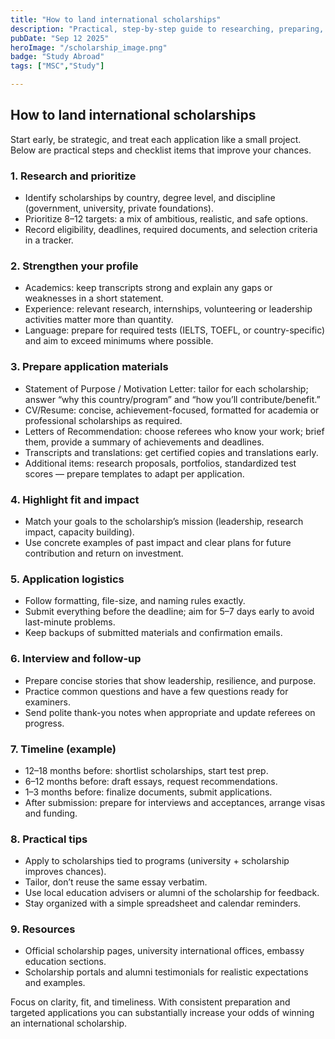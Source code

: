 ```yaml
---
title: "How to land international scholarships"
description: "Practical, step-by-step guide to researching, preparing, and applying for international scholarships — includes timelines, application checklists, and tips to improve your chances."
pubDate: "Sep 12 2025"
heroImage: "/scholarship_image.png"
badge: "Study Abroad"
tags: ["MSC","Study"]

---
```


## How to land international scholarships

Start early, be strategic, and treat each application like a small project. Below are practical steps and checklist items that improve your chances.

### 1. Research and prioritize
- Identify scholarships by country, degree level, and discipline (government, university, private foundations).
- Prioritize 8–12 targets: a mix of ambitious, realistic, and safe options.
- Record eligibility, deadlines, required documents, and selection criteria in a tracker.

### 2. Strengthen your profile
- Academics: keep transcripts strong and explain any gaps or weaknesses in a short statement.
- Experience: relevant research, internships, volunteering or leadership activities matter more than quantity.
- Language: prepare for required tests (IELTS, TOEFL, or country-specific) and aim to exceed minimums where possible.

### 3. Prepare application materials
- Statement of Purpose / Motivation Letter: tailor for each scholarship; answer “why this country/program” and “how you’ll contribute/benefit.”
- CV/Resume: concise, achievement-focused, formatted for academia or professional scholarships as required.
- Letters of Recommendation: choose referees who know your work; brief them, provide a summary of achievements and deadlines.
- Transcripts and translations: get certified copies and translations early.
- Additional items: research proposals, portfolios, standardized test scores — prepare templates to adapt per application.

### 4. Highlight fit and impact
- Match your goals to the scholarship’s mission (leadership, research impact, capacity building).
- Use concrete examples of past impact and clear plans for future contribution and return on investment.

### 5. Application logistics
- Follow formatting, file-size, and naming rules exactly.
- Submit everything before the deadline; aim for 5–7 days early to avoid last-minute problems.
- Keep backups of submitted materials and confirmation emails.

### 6. Interview and follow-up
- Prepare concise stories that show leadership, resilience, and purpose.
- Practice common questions and have a few questions ready for examiners.
- Send polite thank-you notes when appropriate and update referees on progress.

### 7. Timeline (example)
- 12–18 months before: shortlist scholarships, start test prep.
- 6–12 months before: draft essays, request recommendations.
- 1–3 months before: finalize documents, submit applications.
- After submission: prepare for interviews and acceptances, arrange visas and funding.

### 8. Practical tips
- Apply to scholarships tied to programs (university + scholarship improves chances).
- Tailor, don’t reuse the same essay verbatim.
- Use local education advisers or alumni of the scholarship for feedback.
- Stay organized with a simple spreadsheet and calendar reminders.

### 9. Resources
- Official scholarship pages, university international offices, embassy education sections.
- Scholarship portals and alumni testimonials for realistic expectations and examples.

Focus on clarity, fit, and timeliness. With consistent preparation and targeted applications you can substantially increase your odds of winning an international scholarship.
